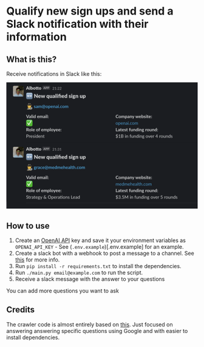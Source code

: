 # Qualify new sign ups and send a Slack notification with their information

## What is this?

Receive notifications in Slack like this:

![](../../media/slack-message-example.png)

## How to use

1. Create an [OpenAI API](https://openai.com/api/) key and save it your environment variables as `OPENAI_API_KEY` - See (`.env.example`)[.env.example] for an example.
2. Create a slack bot with a webhook to post a message to a channel. See [this](https://api.slack.com/messaging/webhooks) for more info.
3. Run `pip install -r requirements.txt` to install the dependencies.
4. Run `./main.py email@example.com` to run the script.
5. Receive a slack message with the answer to your questions

You can add more questions you want to ask

## Credits

The crawler code is almost entirely based on [this](https://github.com/nat/natbot/blob/main/natbot.py). Just focused on answering answering specific questions using Google and with easier to install dependencies.
